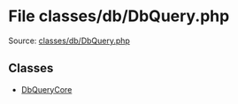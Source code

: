 File classes/db/DbQuery.php
=========

Source: [classes/db/DbQuery.php](https://github.com/PrestaShop/PrestaShop/blob/1.5.0.9/classes/db/DbQuery.php)


Classes
-------

* [DbQueryCore](class.DbQueryCore.md)

